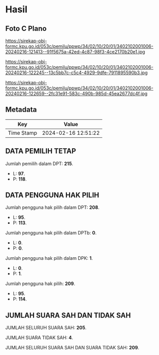 # Hasil

## Foto C Plano

https://sirekap-obj-formc.kpu.go.id/053c/pemilu/ppwp/34/02/10/20/01/3402102001006-20240216-121413--91f5675a-42ed-4c87-98f3-4ce2170b20e1.jpg

https://sirekap-obj-formc.kpu.go.id/053c/pemilu/ppwp/34/02/10/20/01/3402102001006-20240216-122245--13c5bb7c-c5c4-4929-9dfe-7911895590b3.jpg

https://sirekap-obj-formc.kpu.go.id/053c/pemilu/ppwp/34/02/10/20/01/3402102001006-20240216-122659--2fc31e91-583c-490b-985d-45ea2677dc4f.jpg


## Metadata

| Key        | Value               |
| ---------- | ------------------- |
| Time Stamp | 2024-02-16 12:51:22 |


## DATA PEMILIH TETAP

Jumlah pemilih dalam DPT: **215**.
 * L: **97**.
 * P: **118**.

## DATA PENGGUNA HAK PILIH

Jumlah pengguna hak pilih dalam DPT: **208**.
 * L: **95**.
 * P: **113**.

Jumlah pengguna hak pilih dalam DPTb: **0**.
 * L: **0**.
 * P: **0**.

Jumlah pengguna hak pilih dalam DPK: **1**.
 * L: **0**.
 * P: **1**.

Jumlah pengguna hak pilih: **209**.
 * L: **95**.
 * P: **114**.

## JUMLAH SUARA SAH DAN TIDAK SAH

JUMLAH SELURUH SUARA SAH: **205**.

JUMLAH SUARA TIDAK SAH: **4**.

JUMLAH SELURUH SUARA SAH DAN SUARA TIDAK SAH: **209**.


